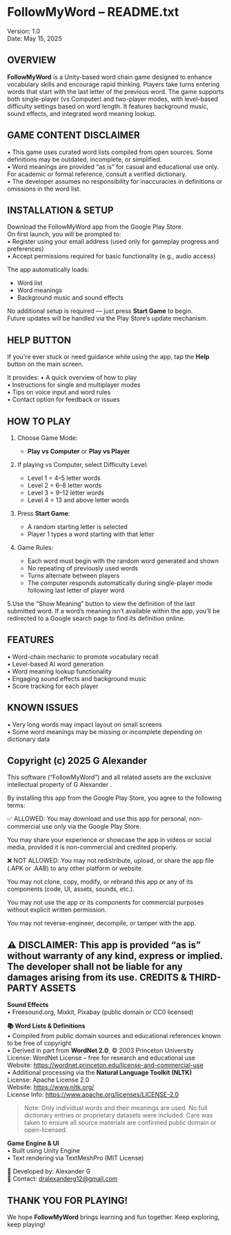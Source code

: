 FollowMyWord – README.txt
=========================

Version: 1.0  
Date: May 15, 2025

OVERVIEW
--------
**FollowMyWord** is a Unity-based word chain game designed to enhance vocabulary skills and encourage rapid thinking. Players take turns entering words that start with the last letter of the previous word. The game supports both single-player (vs Computer) and two-player modes, with level-based difficulty settings based on word length. It features background music, sound effects, and integrated word meaning lookup.

GAME CONTENT DISCLAIMER
-----------------------
• This game uses curated word lists compiled from open sources. Some definitions may be outdated, incomplete, or simplified.  
• Word meanings are provided “as is” for casual and educational use only. For academic or formal reference, consult a verified dictionary.  
• The developer assumes no responsibility for inaccuracies in definitions or omissions in the word list.


INSTALLATION & SETUP
--------------------
Download the FollowMyWord app from the Google Play Store.  
On first launch, you will be prompted to:  
• Register using your email address (used only for gameplay progress and preferences)  
• Accept permissions required for basic functionality (e.g., audio access)  

The app automatically loads:  
- Word list 
- Word meanings 
- Background music and sound effects  

No additional setup is required — just press **Start Game** to begin.  
Future updates will be handled via the Play Store’s update mechanism.


HELP BUTTON
-----------
If you're ever stuck or need guidance while using the app, tap the **Help** button on the main screen.

It provides:
• A quick overview of how to play  
• Instructions for single and multiplayer modes  
• Tips on voice input and word rules  
• Contact option for feedback or issues


HOW TO PLAY
-----------
1. Choose Game Mode:  
   - **Play vs Computer** or **Play vs Player**

2. If playing vs Computer, select Difficulty Level:  
   - Level 1 = 4–5 letter words  
   - Level 2 = 6–8 letter words  
   - Level 3 = 9–12 letter words  
   - Level 4 = 13 and above letter words  
   

3. Press **Start Game**:  
   - A random starting letter is selected  
   - Player 1 types a word starting with that letter

4. Game Rules:  
   - Each word must begin with the random word generated and shown
   - No repeating of previously used words  
   - Turns alternate between players  
   - The computer responds automatically during single-player mode following last letter of player word

5.Use the “Show Meaning” button to view the definition of the last submitted word. If a word’s meaning isn’t available within the app, you’ll be redirected to a Google search page to find its definition online.

FEATURES
--------
• Word-chain mechanic to promote vocabulary recall  
• Level-based AI word generation  
• Word meaning lookup functionality  
• Engaging sound effects and background music  
• Score tracking for each player

KNOWN ISSUES
------------
• Very long words may impact layout on small screens  
• Some word meanings may be missing or incomplete depending on dictionary data


Copyright (c) 2025 G Alexander     
----------------------------------------

This software (“FollowMyWord”) and all related assets are the exclusive intellectual property of G Alexander     .

By installing this app from the Google Play Store, you agree to the following terms:

✅ ALLOWED:
You may download and use this app for personal, non-commercial use only via the Google Play Store.

You may share your experience or showcase the app in videos or social media, provided it is non-commercial and credited properly.

❌ NOT ALLOWED:
You may not redistribute, upload, or share the app file (.APK or .AAB) to any other platform or website.

You may not clone, copy, modify, or rebrand this app or any of its components (code, UI, assets, sounds, etc.).

You may not use the app or its components for commercial purposes without explicit written permission.

You may not reverse-engineer, decompile, or tamper with the app.

⚠️ DISCLAIMER:
This app is provided “as is” without warranty of any kind, express or implied. The developer shall not be liable for any damages arising from its use.
CREDITS & THIRD-PARTY ASSETS
----------------------------

**Sound Effects**  
• Freesound.org, Mixkit, Pixabay (public domain or CC0 licensed)

**📚 Word Lists & Definitions**  
• Compiled from public domain sources and educational references known to be free of copyright  
• Derived in part from **WordNet 2.0**, © 2003 Princeton University  
  License: WordNet License – free for research and educational use  
  Website: https://wordnet.princeton.edu/license-and-commercial-use  
• Additional processing via the **Natural Language Toolkit (NLTK)**  
  License: Apache License 2.0  
  Website: https://www.nltk.org/  
  License Info: https://www.apache.org/licenses/LICENSE-2.0  

> Note: Only individual words and their meanings are used. No full dictionary entries or proprietary datasets were included. Care was taken to ensure all source materials are confirmed public domain or open-licensed.

**Game Engine & UI**  
• Built using Unity Engine  
• Text rendering via TextMeshPro (MIT License)

👤 Developed by:  Alexander   G     
📧 Contact: dralexanderg12@gmail.com

THANK YOU FOR PLAYING!
-----------------------
We hope **FollowMyWord** brings learning and fun together. Keep exploring, keep playing!
